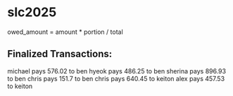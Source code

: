 # slc2025



owed_amount = amount * portion / total

## Finalized Transactions:

michael pays 576.02 to ben
hyeok pays 486.25 to ben
sherina pays 896.93 to ben
chris pays 151.7 to ben
chris pays 640.45 to keiton
alex pays 457.53 to keiton